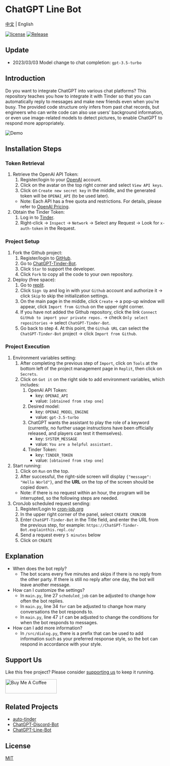 # ChatGPT Line Bot

[中文](README.md) | English

[![license](https://img.shields.io/pypi/l/ansicolortags.svg)](LICENSE) [![Release](https://img.shields.io/github/v/release/TheExplainthis/ChatGPT-Tinder-Bot)](https://github.com/TheExplainthis/ChatGPT-Tinder-Bot/releases/)


## Update
- 2023/03/03 Model change to chat completion: `gpt-3.5-turbo`


## Introduction
Do you want to integrate ChatGPT into various chat platforms? This repository teaches you how to integrate it with Tinder so that you can automatically reply to messages and make new friends even when you're busy. The provided code structure only infers from past chat records, but engineers who can write code can also use users' background information, or even use image-related models to detect pictures, to enable ChatGPT to respond more appropriately.

![Demo](https://github.com/TheExplainthis/ChatGPT-Tinder-Bot/blob/main/demo/chatgpt-tinder-bot.gif)

## Installation Steps
### Token Retrieval
1. Retrieve the OpenAI API Token:
    1. Register/login to your [OpenAI](https://beta.openai.com/) account.
    2. Click on the avatar on the top right corner and select `View API keys`.
    3. Click on `Create new secret key` in the middle, and the generated token will be `OPENAI_API` (to be used later).
    - Note: Each API has a free quota and restrictions. For details, please refer to [OpenAI Pricing](https://openai.com/api/pricing/).
2. Obtain the Tinder Token:
    1. Log in to [Tinder](https://tinder.com/).
    2. Right-click -> `Inspect` -> `Network` -> Select any Request -> Look for `x-auth-token` in the Request.


### Project Setup
1. Fork the Github project:
    1. Register/login to [GitHub](https://github.com/).
    2. Go to [ChatGPT-Tinder-Bot](https://github.com/TheExplainthis/ChatGPT-Tinder-Bot).
    3. Click `Star` to support the developer.
    4. Click `Fork` to copy all the code to your own repository.
2. Deploy (free space):
    1. Go to [replit](https://replit.com/).
    2. Click `Sign Up` and log in with your `Github` account and authorize it -> click `Skip` to skip the initialization settings.
    3. On the main page in the middle, click `Create` -> a pop-up window will appear, click `Import from Github` on the upper right corner.
    4. If you have not added the Github repository, click the link `Connect GitHub to import your private repos.` -> check `Only select repositories` -> select `ChatGPT-Tinder-Bot`.
    5. Go back to step 4. At this point, the `Github URL` can select the `ChatGPT-Tinder-Bot` project -> click `Import from Github`.

### Project Execution
1. Environment variables setting:
    1. After completing the previous step of `Import`, click on `Tools` at the bottom left of the project management page in `Replit`, then click on `Secrets`.
    2. Click on `Got it` on the right side to add environment variables, which includes:
        1. OpenAI API Token:
            - key: `OPENAI_API`
            - value: `[obtained from step one]`
        2. Desired model:
            - key: `OPENAI_MODEL_ENGINE`
            - value: `gpt-3.5-turbo`
        3. ChatGPT wants the assistant to play the role of a keyword (currently, no further usage instructions have been officially released, and players can test it themselves).
            - key: `SYSTEM_MESSAGE`
            - value: `You are a helpful assistant.`
        4. Tinder Token:
            - key: `TINDER_TOKEN`
            - value: `[obtained from step one]`
2. Start running:
    1. Click on `Run` on the top.
    2. After successful, the right-side screen will display `{"message": "Hello World"}`, and the **URL** on the top of the screen should be copied down.
    - Note: if there is no request within an hour, the program will be interrupted, so the following steps are needed.
3. CronJob scheduled request sending:
    1. Register/Login to [cron-job.org](https://cron-job.org/en/)
    2. In the upper right corner of the panel, select `CREATE CRONJOB`
    3. Enter `ChatGPT-Tinder-Bot` in the Title field, and enter the URL from the previous step, for example: `https://ChatGPT-Tinder-Bot.explainthis.repl.co/`
    4. Send a request every `5 minutes` below
    5. Click on `CREATE`

## Explanation
- When does the bot reply?
    - The bot scans every five minutes and skips if there is no reply from the other party. If there is still no reply after one day, the bot will leave another message.
- How can I customize the settings?
    - In `main.py`, line 27 `scheduled_job` can be adjusted to change how often the bot replies.
    - In `main.py`, line 34 `for` can be adjusted to change how many conversations the bot responds to.
    - In `main.py`, line 47 `if` can be adjusted to change the conditions for when the bot responds to messages.
- How can I add more information?
    - In `/src/dialog.py`, there is a prefix that can be used to add information such as your preferred response style, so the bot can respond in accordance with your style.

## Support Us
Like this free project? Please consider [supporting us](https://www.buymeacoffee.com/explainthis) to keep it running.

[<a href="https://www.buymeacoffee.com/explainthis" target="_blank"><img src="https://cdn.buymeacoffee.com/buttons/v2/default-yellow.png" height="45px" width="162px" alt="Buy Me A Coffee"></a>](https://www.buymeacoffee.com/explainthis)

## Related Projects
- [auto-tinder](https://github.com/joelbarmettlerUZH/auto-tinder/tree/master)
- [ChatGPT-Discord-Bot](https://github.com/TheExplainthis/ChatGPT-Discord-Bot)
- [ChatGPT-Line-Bot](https://github.com/TheExplainthis/ChatGPT-Line-Bot)

## License
[MIT](LICENSE)
